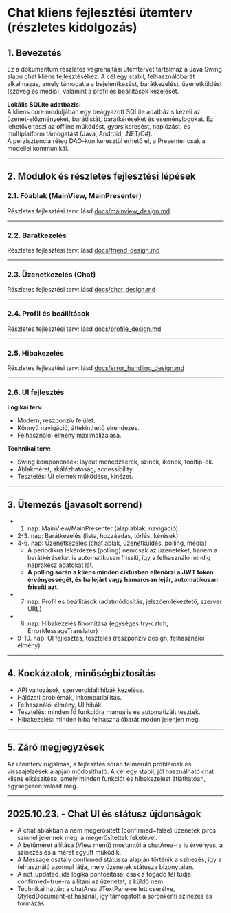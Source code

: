 # Chat kliens fejlesztési ütemterv (részletes kidolgozás)

## 1. Bevezetés

Ez a dokumentum részletes végrehajtási ütemtervet tartalmaz a Java Swing alapú chat kliens fejlesztéséhez. A cél egy stabil, felhasználóbarát alkalmazás, amely támogatja a bejelentkezést, barátkezelést, üzenetküldést (szöveg és média), valamint a profil és beállítások kezelését.

**Lokális SQLite adatbázis:**  
A kliens core moduljában egy beágyazott SQLite adatbázis kezeli az üzenet-előzményeket, barátlistát, barátkéréseket és eseménylogokat. Ez lehetővé teszi az offline működést, gyors keresést, naplózást, és multiplatform támogatást (Java, Android, .NET/C#).  
A perzisztencia réteg DAO-kon keresztül érhető el, a Presenter csak a modellel kommunikál.

---

## 2. Modulok és részletes fejlesztési lépések

### 2.1. Főablak (MainView, MainPresenter)

Részletes fejlesztési terv: lásd [docs/mainview_design.md](mainview_design.md)

---

### 2.2. Barátkezelés

Részletes fejlesztési terv: lásd [docs/friend_design.md](friend_design.md)

---

### 2.3. Üzenetkezelés (Chat)

Részletes fejlesztési terv: lásd [docs/chat_design.md](chat_design.md)

---

### 2.4. Profil és beállítások

Részletes fejlesztési terv: lásd [docs/profile_design.md](profile_design.md)

---

### 2.5. Hibakezelés

Részletes fejlesztési terv: lásd [docs/error_handling_design.md](error_handling_design.md)

---

### 2.6. UI fejlesztés

**Logikai terv:**
- Modern, reszponzív felület.
- Könnyű navigáció, áttekinthető elrendezés.
- Felhasználói élmény maximalizálása.

**Technikai terv:**
- Swing komponensek: layout menedzserek, színek, ikonok, tooltip-ek.
- Ablakméret, skálázhatóság, accessibility.
- Tesztelés: UI elemek működése, kinézet.

---

## 3. Ütemezés (javasolt sorrend)

- 1. nap: MainView/MainPresenter (alap ablak, navigáció)
- 2-3. nap: Barátkezelés (lista, hozzáadás, törlés, kérések)
- 4-6. nap: Üzenetkezelés (chat ablak, üzenetküldés, polling, média)
    - A periodikus lekérdezés (polling) nemcsak az üzeneteket, hanem a barátkéréseket is automatikusan frissíti, így a felhasználó mindig naprakész adatokat lát.
    - **A polling során a kliens minden ciklusban ellenőrzi a JWT token érvényességét, és ha lejárt vagy hamarosan lejár, automatikusan frissíti azt.**
- 7. nap: Profil és beállítások (adatmódosítás, jelszóemlékeztető, szerver URL)
- 8. nap: Hibakezelés finomítása (egységes try-catch, ErrorMessageTranslator)
- 9-10. nap: UI fejlesztés, tesztelés (reszponzív design, felhasználói élmény)

---

## 4. Kockázatok, minőségbiztosítás

- API változások, szerveroldali hibák kezelése.
- Hálózati problémák, inkompatibilitás.
- Felhasználói élmény, UI hibák.
- Tesztelés: minden fő funkcióra manuális és automatizált tesztek.
- Hibakezelés: minden hiba felhasználóbarát módon jelenjen meg.

---

## 5. Záró megjegyzések

Az ütemterv rugalmas, a fejlesztés során felmerülő problémák és visszajelzések alapján módosítható. A cél egy stabil, jól használható chat kliens elkészítése, amely minden funkciót és hibakezelést átláthatóan, egységesen valósít meg.

---

## 2025.10.23. - Chat UI és státusz újdonságok

- A chat ablakban a nem megerősített (confirmed=false) üzenetek piros színnel jelennek meg, a megerősítettek feketével.
- A betűméret állítása (View menü) mostantól a chatArea-ra is érvényes, a színezés és a méret együtt működik.
- A Message osztály confirmed státusza alapján történik a színezés, így a felhasználó azonnal látja, mely üzenetek státusza bizonytalan.
- A not_updated_ids logika pontosítása: csak a fogadó fél tudja confirmed=true-ra állítani az üzenetet, a küldő nem.
- Technikai háttér: a chatArea JTextPane-re lett cserélve, StyledDocument-et használ, így támogatott a soronkénti színezés és formázás.
